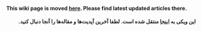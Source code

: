 #### This wiki page is moved [here](https://hiddify.com/app). Please find latest updated articles there.

<div dir="rtl">

#### این ویکی به [اینجا](https://hiddify.com/fa/app) منتقل شده است. لطفا آخرین آپدیت‌ها و مقاله‌ها را آنجا دنبال کنید.
</div>